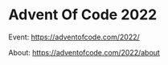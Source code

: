 # Advent Of Code 2022

Event: https://adventofcode.com/2022/  

About: https://adventofcode.com/2022/about